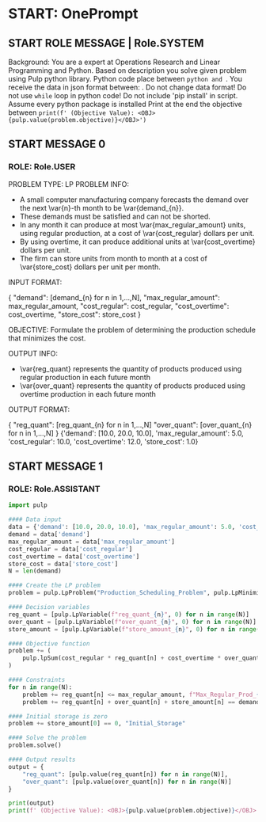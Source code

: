 # START: OnePrompt 
## START ROLE MESSAGE | Role.SYSTEM 
Background: You are a expert at Operations Research and Linear Programming and Python. Based on description you solve given problem using Pulp python library. Python code place between ```python and ```. You receive the data in json format between: <DATA></DATA>. Do not change data format! Do not use `while` loop in python code! Do not include 'pip install' in script. Assume every python package is installed Print at the end the objective between <OBJ></OBJ> `print(f' (Objective Value): <OBJ>{pulp.value(problem.objective)}</OBJ>')`  
## START MESSAGE 0 
### ROLE: Role.USER
<DESCRIPTION>
PROBLEM TYPE: LP
PROBLEM INFO:

- A small computer manufacturing company forecasts the demand over the next \var{n}-th month to be \var{demand_{n}}.
- These demands must be satisfied and can not be shorted.
- In any month it can produce at most \var{max_regular_amount} units, using regular production, at a cost of \var{cost_regular} dollars per unit. 
- By using overtime, it can produce additional units at \var{cost_overtime} dollars per unit. 
- The firm can store units from month to month at a cost of \var{store_cost} dollars per unit per month. 

INPUT FORMAT:

{
	"demand": [demand_{n} for n in 1,...,N],
	"max_regular_amount": max_regular_amount,
	"cost_regular": cost_regular,
	"cost_overtime": cost_overtime,
	"store_cost": store_cost
}


OBJECTIVE: Formulate the problem of determining the production schedule that minimizes the cost.

OUTPUT INFO:

- \var{reg_quant} represents the quantity of products produced using regular production in each future month
- \var{over_quant} represents the quantity of products produced using overtime production in each future month

OUTPUT FORMAT:

{
	"reg_quant": [reg_quant_{n} for n in 1,...,N]
	"over_quant": [over_quant_{n} for n in 1,...,N]
}
</DESCRIPTION>
<DATA>
{'demand': [10.0, 20.0, 10.0], 'max_regular_amount': 5.0, 'cost_regular': 10.0, 'cost_overtime': 12.0, 'store_cost': 1.0}</DATA>


## START MESSAGE 1 
### ROLE: Role.ASSISTANT
```python
import pulp

#### Data input
data = {'demand': [10.0, 20.0, 10.0], 'max_regular_amount': 5.0, 'cost_regular': 10.0, 'cost_overtime': 12.0, 'store_cost': 1.0}
demand = data['demand']
max_regular_amount = data['max_regular_amount']
cost_regular = data['cost_regular']
cost_overtime = data['cost_overtime']
store_cost = data['store_cost']
N = len(demand)

#### Create the LP problem
problem = pulp.LpProblem("Production_Scheduling_Problem", pulp.LpMinimize)

#### Decision variables
reg_quant = [pulp.LpVariable(f"reg_quant_{n}", 0) for n in range(N)]
over_quant = [pulp.LpVariable(f"over_quant_{n}", 0) for n in range(N)]
store_amount = [pulp.LpVariable(f"store_amount_{n}", 0) for n in range(N+1)]

#### Objective function
problem += (
    pulp.lpSum(cost_regular * reg_quant[n] + cost_overtime * over_quant[n] + store_cost * store_amount[n+1] for n in range(N))
)

#### Constraints
for n in range(N):
    problem += reg_quant[n] <= max_regular_amount, f"Max_Regular_Prod_{n}"
    problem += reg_quant[n] + over_quant[n] + store_amount[n] == demand[n] + store_amount[n+1], f"Demand_Satisfaction_{n}"

#### Initial storage is zero
problem += store_amount[0] == 0, "Initial_Storage"

#### Solve the problem
problem.solve()

#### Output results
output = {
    "reg_quant": [pulp.value(reg_quant[n]) for n in range(N)],
    "over_quant": [pulp.value(over_quant[n]) for n in range(N)]
}

print(output)
print(f' (Objective Value): <OBJ>{pulp.value(problem.objective)}</OBJ>')
```

